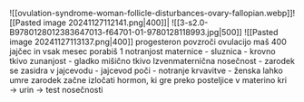 ![[ovulation-syndrome-woman-follicle-disturbances-ovary-fallopian.webp]]![[Pasted image 20241127112141.png|400]]|
![[3-s2.0-B9780128012383647013-f64701-01-9780128118993.jpg|500]]
![[Pasted image 20241127113137.png|400]]
progesteron povzroči ovulacijo
maš 400 jajčec in vsak mesec porabiš 1
notranjost maternice - sluznica - krovno tkivo
	zunanjost - gladko mišično tkivo
Izvenmaternična nosečnost - zarodek se zasidra v jajcevodu - jajcevod poči - notranje krvavitve - ženska lahko umre
zarodek začne izločati hormon, ki gre preko posteljice v materino kri $\rightarrow$ urin $\rightarrow$ test nosečnosti
